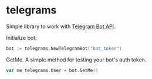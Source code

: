 # telegrams
Simple library to work with [Telegram Bot API](https://core.telegram.org/bots).

Initialize bot:
```go
bot := telegrams.NewTelegramBot("bot_token")
```

GetMe. A simple method for testing your bot's auth token.
```go
var me telegrams.User = bot.GetMe()
```
